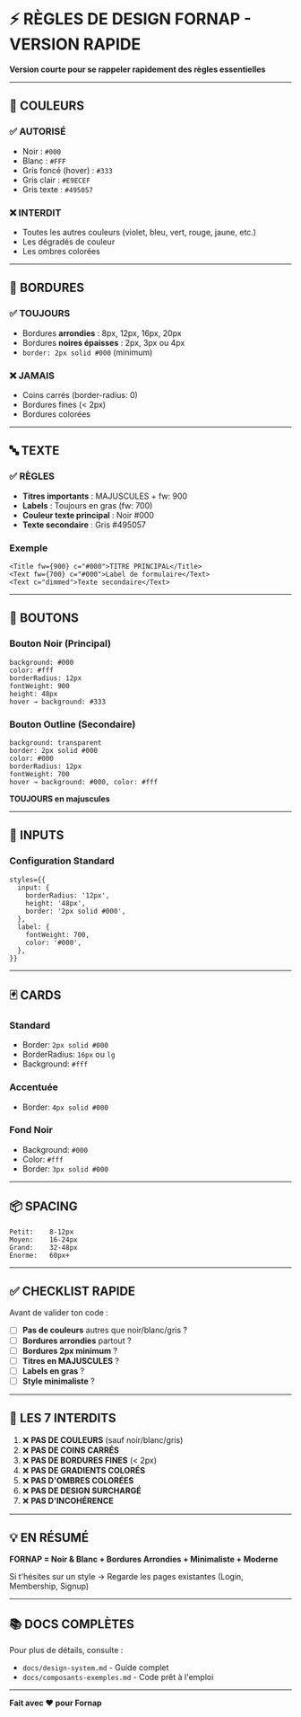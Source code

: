 # ⚡ RÈGLES DE DESIGN FORNAP - VERSION RAPIDE

**Version courte pour se rappeler rapidement des règles essentielles**

---

## 🎨 COULEURS

### ✅ AUTORISÉ
- Noir : `#000`
- Blanc : `#FFF`
- Gris foncé (hover) : `#333`
- Gris clair : `#E9ECEF`
- Gris texte : `#495057`

### ❌ INTERDIT
- Toutes les autres couleurs (violet, bleu, vert, rouge, jaune, etc.)
- Les dégradés de couleur
- Les ombres colorées

---

## 📐 BORDURES

### ✅ TOUJOURS
- Bordures **arrondies** : 8px, 12px, 16px, 20px
- Bordures **noires épaisses** : 2px, 3px ou 4px
- `border: 2px solid #000` (minimum)

### ❌ JAMAIS
- Coins carrés (border-radius: 0)
- Bordures fines (< 2px)
- Bordures colorées

---

## 🔤 TEXTE

### ✅ RÈGLES
- **Titres importants** : MAJUSCULES + fw: 900
- **Labels** : Toujours en gras (fw: 700)
- **Couleur texte principal** : Noir #000
- **Texte secondaire** : Gris #495057

### Exemple
```tsx
<Title fw={900} c="#000">TITRE PRINCIPAL</Title>
<Text fw={700} c="#000">Label de formulaire</Text>
<Text c="dimmed">Texte secondaire</Text>
```

---

## 🔘 BOUTONS

### Bouton Noir (Principal)
```tsx
background: #000
color: #fff
borderRadius: 12px
fontWeight: 900
height: 48px
hover → background: #333
```

### Bouton Outline (Secondaire)
```tsx
background: transparent
border: 2px solid #000
color: #000
borderRadius: 12px
fontWeight: 700
hover → background: #000, color: #fff
```

**TOUJOURS en majuscules**

---

## 📝 INPUTS

### Configuration Standard
```tsx
styles={{
  input: {
    borderRadius: '12px',
    height: '48px',
    border: '2px solid #000',
  },
  label: {
    fontWeight: 700,
    color: '#000',
  },
}}
```

---

## 🃏 CARDS

### Standard
- Border: `2px solid #000`
- BorderRadius: `16px` ou `lg`
- Background: `#fff`

### Accentuée
- Border: `4px solid #000`

### Fond Noir
- Background: `#000`
- Color: `#fff`
- Border: `3px solid #000`

---

## 📦 SPACING

```
Petit:    8-12px
Moyen:    16-24px
Grand:    32-48px
Énorme:   60px+
```

---

## ✅ CHECKLIST RAPIDE

Avant de valider ton code :

- [ ] **Pas de couleurs** autres que noir/blanc/gris ?
- [ ] **Bordures arrondies** partout ?
- [ ] **Bordures 2px minimum** ?
- [ ] **Titres en MAJUSCULES** ?
- [ ] **Labels en gras** ?
- [ ] **Style minimaliste** ?

---

## 🚫 LES 7 INTERDITS

1. ❌ **PAS DE COULEURS** (sauf noir/blanc/gris)
2. ❌ **PAS DE COINS CARRÉS**
3. ❌ **PAS DE BORDURES FINES** (< 2px)
4. ❌ **PAS DE GRADIENTS COLORÉS**
5. ❌ **PAS D'OMBRES COLORÉES**
6. ❌ **PAS DE DESIGN SURCHARGÉ**
7. ❌ **PAS D'INCOHÉRENCE**

---

## 💡 EN RÉSUMÉ

**FORNAP = Noir & Blanc + Bordures Arrondies + Minimaliste + Moderne**

Si t'hésites sur un style → Regarde les pages existantes (Login, Membership, Signup)

---

## 📚 DOCS COMPLÈTES

Pour plus de détails, consulte :
- `docs/design-system.md` - Guide complet
- `docs/composants-exemples.md` - Code prêt à l'emploi

---

**Fait avec ❤️ pour Fornap**
